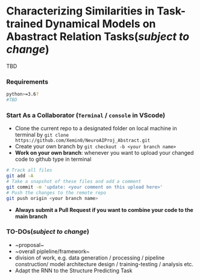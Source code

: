 # Characterizing Similarities in Task-trained Dynamical Models on Abastract Relation Tasks(*subject to change*)
TBD

### Requirements
```bash
python>=3.6?
#TBD
```
### Start As a Collaborator (`Terminal` / `console` in VScode)
- Clone the current repo to a designated folder on local machine in terminal by `git clone https://github.com/Xemin0/NeuroAIProj_Abstract.git`
- Create your own branch by `git checkout -b <your branch name>`
- **Work on your own branch**: whenever you want to upload your changed code to github type in terminal
```bash
# Track all files
git add -A 
# Take a snapshot of these files and add a comment
git commit -m 'update: <your comment on this upload here>'
# Push the changes to the remote repo
git push origin <your branch name>
```
- **Always submit a Pull Request if you want to combine your code to the main branch**

### TO-DOs(*subject to change*)
- ~proposal~
- ~overall pipleline/framework~
- division of work, e.g. data generation / processing / pipeline construction/ model architecture design / training-testing / analysis etc.
- Adapt the RNN to the Structure Predicting Task

